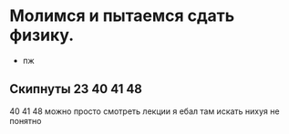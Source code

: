 # Молимся и пытаемся сдать физику.
- пж
## Скипнуты 23 40 41 48
40 41 48 можно просто смотреть лекции я ебал там искать нихуя не понятно